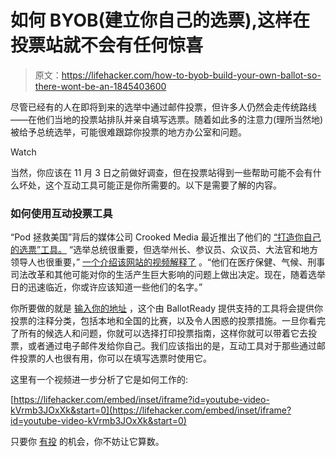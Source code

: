 # 如何 BYOB(建立你自己的选票),这样在投票站就不会有任何惊喜

> 原文：<https://lifehacker.com/how-to-byob-build-your-own-ballot-so-there-wont-be-an-1845403600>

尽管已经有的人在即将到来的选举中通过邮件投票，但许多人仍然会走传统路线——在他们当地的投票站排队并亲自填写选票。随着如此多的注意力(理所当然地)被给予总统选举，可能很难跟踪你投票的地方办公室和问题。

Watch

当然，你应该在 11 月 3 日之前做好调查，但在投票站得到一些帮助可能不会有什么坏处，这个互动工具可能正是你所需要的。以下是需要了解的内容。

### 如何使用互动投票工具

“Pod 拯救美国”背后的媒体公司 Crooked Media 最近推出了他们的 [“打造你自己的选票”工具。](https://votesaveamerica.com/plan) “选举总统很重要，但选举州长、参议员、众议员、大法官和地方领导人也很重要，” [一个介绍该网站的视频解释了](https://www.youtube.com/watch?v=kVrmb3JOxXk&feature=youtu.be) 。“他们在医疗保健、气候、刑事司法改革和其他可能对你的生活产生巨大影响的问题上做出决定。现在，随着选举日的迅速临近，你或许应该知道一些他们的名字。”

你所要做的就是 [输入你的地址](https://votesaveamerica.com/plan) ，这个由 BallotReady 提供支持的工具将会提供你投票的注释分类，包括本地和全国的比赛，以及令人困惑的投票措施。一旦你看完了所有的候选人和问题，你就可以选择打印投票指南，这样你就可以带着它去投票，或者通过电子邮件发给你自己。我们应该指出的是，互动工具对于那些通过邮件投票的人也很有用，你可以在填写选票时使用它。

这里有一个视频进一步分析了它是如何工作的:

 [https://lifehacker.com/embed/inset/iframe?id=youtube-video-kVrmb3JOxXk&start=0](https://lifehacker.com/embed/inset/iframe?id=youtube-video-kVrmb3JOxXk&start=0) 

只要你 [有投](https://lifehacker.com/s/voter-guide) 的机会，你不妨让它算数。
